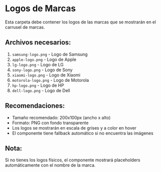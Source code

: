 # Logos de Marcas

Esta carpeta debe contener los logos de las marcas que se mostrarán en el carrusel de marcas.

## Archivos necesarios:

1. `samsung-logo.png` - Logo de Samsung
2. `apple-logo.png` - Logo de Apple
3. `lg-logo.png` - Logo de LG
4. `sony-logo.png` - Logo de Sony
5. `xiaomi-logo.png` - Logo de Xiaomi
6. `motorola-logo.png` - Logo de Motorola
7. `hp-logo.png` - Logo de HP
8. `dell-logo.png` - Logo de Dell

## Recomendaciones:

- Tamaño recomendado: 200x100px (ancho x alto)
- Formato: PNG con fondo transparente
- Los logos se mostrarán en escala de grises y a color en hover
- El componente tiene fallback automático si no encuentra las imágenes

## Nota:

Si no tienes los logos físicos, el componente mostrará placeholders automáticamente con el nombre de la marca.
